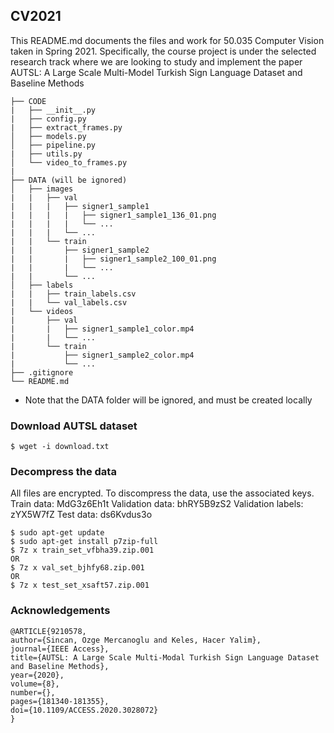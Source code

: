 ## CV2021
This README.md documents the files and work for 50.035 Computer Vision taken in Spring 2021. Specifically, the course project is under the selected research track where we are looking to study and implement the paper AUTSL: A Large Scale Multi-Model Turkish Sign Language Dataset and Baseline Methods
```
├── CODE
|   ├── __init__.py
|   ├── config.py
|   ├── extract_frames.py
│   ├── models.py
│   ├── pipeline.py
|   ├── utils.py
│   └── video_to_frames.py
|
├── DATA (will be ignored)
│   ├── images
|   |   ├── val
|   |   |   ├── signer1_sample1
|   |   |   |   ├── signer1_sample1_136_01.png
|   |   |   |   └── ...
|   |   |   └── ...
|   |   └── train
|   |       ├── signer1_sample2 
|   |       |   ├── signer1_sample2_100_01.png
|   |       |   └── ...
|   |       └── ...
│   ├── labels
|   |   ├── train_labels.csv
|   |   └── val_labels.csv
|   └── videos
|       ├── val
|       |   ├── signer1_sample1_color.mp4
|       |   └── ...
|       └── train
|           ├── signer1_sample2_color.mp4
|           └── ...
├── .gitignore
└── README.md
```

* Note that the DATA folder will be ignored, and must be created locally

### Download AUTSL dataset
```
$ wget -i download.txt
```

### Decompress the data
All files are encrypted. To discompress the data, use the associated keys.
Train data: MdG3z6Eh1t
Validation data: bhRY5B9zS2
Validation labels: zYX5W7fZ
Test data: ds6Kvdus3o
```
$ sudo apt-get update
$ sudo apt-get install p7zip-full
$ 7z x train_set_vfbha39.zip.001
OR
$ 7z x val_set_bjhfy68.zip.001
OR 
$ 7z x test_set_xsaft57.zip.001
```

### Acknowledgements
```
@ARTICLE{9210578,  
author={Sincan, Ozge Mercanoglu and Keles, Hacer Yalim},  
journal={IEEE Access},   
title={AUTSL: A Large Scale Multi-Modal Turkish Sign Language Dataset and Baseline Methods},   
year={2020},  
volume={8},  
number={},  
pages={181340-181355},  
doi={10.1109/ACCESS.2020.3028072}
}
```
